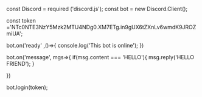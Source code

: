 const Discord = required ('discord.js');
const bot = new Discord.Client();

const token ='NTc0NTE3NzY5Mzk2MTU4NDg0.XM7ETg.in9gUX6tZXnLv6wmdK9JROZmiUA';

bot.on('ready' ,()=>{
  console.log('This bot is online');
  })

bot.on('message', mgs=>{
 if(msg.content === 'HELLO'){
  msg.reply('HELLO FRIEND');
}

})

bot.login(token);
